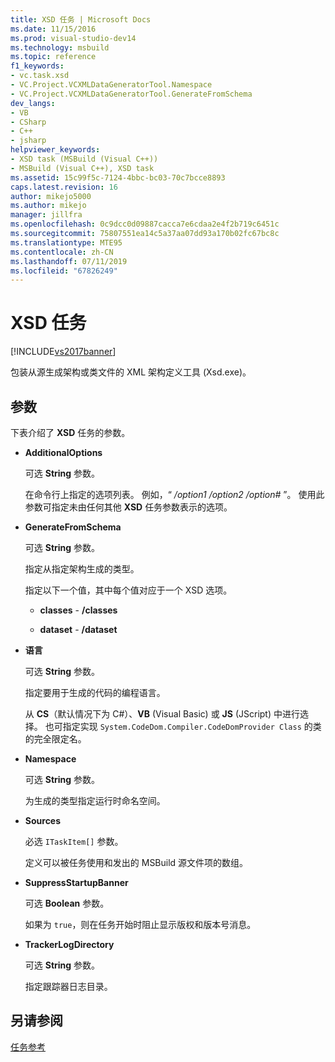 ```yaml
---
title: XSD 任务 | Microsoft Docs
ms.date: 11/15/2016
ms.prod: visual-studio-dev14
ms.technology: msbuild
ms.topic: reference
f1_keywords:
- vc.task.xsd
- VC.Project.VCXMLDataGeneratorTool.Namespace
- VC.Project.VCXMLDataGeneratorTool.GenerateFromSchema
dev_langs:
- VB
- CSharp
- C++
- jsharp
helpviewer_keywords:
- XSD task (MSBuild (Visual C++))
- MSBuild (Visual C++), XSD task
ms.assetid: 15c99f5c-7124-4bbc-bc03-70c7bcce8893
caps.latest.revision: 16
author: mikejo5000
ms.author: mikejo
manager: jillfra
ms.openlocfilehash: 0c9dcc0d09887cacca7e6cdaa2e4f2b719c6451c
ms.sourcegitcommit: 75807551ea14c5a37aa07dd93a170b02fc67bc8c
ms.translationtype: MTE95
ms.contentlocale: zh-CN
ms.lasthandoff: 07/11/2019
ms.locfileid: "67826249"
---
```

# <a name="xsd-task"></a>XSD 任务
[!INCLUDE[vs2017banner](../includes/vs2017banner.md)]

包装从源生成架构或类文件的 XML 架构定义工具 (Xsd.exe)。  
  
## <a name="parameters"></a>参数  
 下表介绍了 **XSD** 任务的参数。  
  
- **AdditionalOptions**  
  
     可选 **String** 参数。  
  
     在命令行上指定的选项列表。 例如，“ */option1 /option2 /option#* ”。 使用此参数可指定未由任何其他 **XSD** 任务参数表示的选项。  
  
- **GenerateFromSchema**  
  
  可选 **String** 参数。  

  指定从指定架构生成的类型。  

  指定以下一个值，其中每个值对应于一个 XSD 选项。  

  - **classes** -  **/classes**  

  - **dataset** -  **/dataset**  
  
- **语言**  
  
     可选 **String** 参数。  
  
     指定要用于生成的代码的编程语言。  
  
     从 **CS**（默认情况下为 C#）、**VB** (Visual Basic) 或 **JS** (JScript) 中进行选择。 也可指定实现 `System.CodeDom.Compiler.CodeDomProvider Class` 的类的完全限定名。  
  
- **Namespace**  
  
     可选 **String** 参数。  
  
     为生成的类型指定运行时命名空间。  
  
- **Sources**  
  
     必选 `ITaskItem[]` 参数。  
  
     定义可以被任务使用和发出的 MSBuild 源文件项的数组。  
  
- **SuppressStartupBanner**  
  
     可选 **Boolean** 参数。  
  
     如果为 `true`，则在任务开始时阻止显示版权和版本号消息。  
  
- **TrackerLogDirectory**  
  
     可选 **String** 参数。  
  
     指定跟踪器日志目录。  
  
## <a name="see-also"></a>另请参阅  
 [任务参考](../msbuild/msbuild-task-reference.md)
